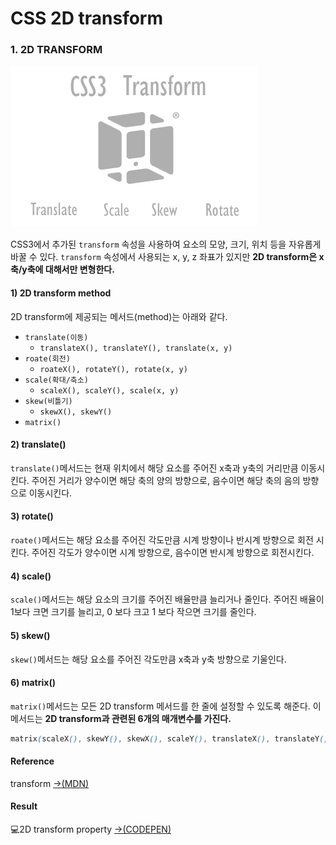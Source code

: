 # CSS 2D transform

### 1. 2D TRANSFORM

![css transform](../.gitbook/assets/23737b50568f0bb71c.png)

CSS3에서 추가된 `transform` 속성을 사용하여 요소의 모양, 크기, 위치 등을 자유롭게 바꿀 수 있다. `transform` 속성에서 사용되는 x, y, z 좌표가 있지만 **2D transform은 x축/y축에 대해서만 변형한다.** 

#### 1\) 2D transform method

 2D transform에 제공되는 메서드\(method\)는 아래와 같다.

* `translate(이동)`
  * `translateX(), translateY(), translate(x, y)`
* `roate(회전)`
  * `roateX(), rotateY(), rotate(x, y)`
* `scale(확대/축소)`
  * `scaleX(), scaleY(), scale(x, y)`
* `skew(비틀기)`
  * `skewX(), skewY()`
* `matrix()`

#### 2\) translate\(\)

`translate()`메서드는 현재 위치에서 해당 요소를 주어진 x축과 y축의 거리만큼 이동시킨다. 주어진 거리가 양수이면 해당 축의 양의 방향으로, 음수이면 해당 축의 음의 방향으로 이동시킨다.

#### 3\) rotate\(\)

`roate()`메서드는 해당 요소를 주어진 각도만큼 시계 방향이나 반시계 방향으로 회전 시킨다. 주어진 각도가 양수이면 시계 방향으로, 음수이면 반시계 방향으로 회전시킨다.

#### 4\) scale\(\)

`scale()`메서드는 해당 요소의 크기를 주어진 배율만큼 늘리거나 줄인다. 주어진 배율이 1보다 크면 크기를 늘리고, 0 보다 크고 1 보다 작으면 크기를 줄인다.

#### 5\) skew\(\)

`skew()`메서드는 해당 요소를 주어진 각도만큼  x축과 y축 방향으로 기울인다. 

#### 6\) matrix\(\)

`matrix()`메서드는 모든 2D transform  메서드를 한 줄에 설정할 수 있도록 해준다. 이 메서드는 **2D transform과 관련된 6개의 매개변수를 가진다.** 

```css
matrix(scaleX(), skewY(), skewX(), scaleY(), translateX(), translateY());
```



#### Reference

transform [→\(MDN\)](https://developer.mozilla.org/en-US/docs/Web/CSS/transform)

#### Result

💻2D transform property [→\(CODEPEN\)](https://codepen.io/vi2920va/full/NWRJyOW)







